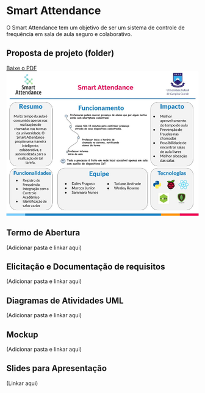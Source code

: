 # Smart Attendance

O Smart Attendance tem um objetivo de ser um sistema de controle de frequência em sala de aula seguro e colaborativo.

## Proposta de projeto (folder)
  [Baixe o PDF](https://github.com/dalesEwerton/AS20192-SmartAttendance/blob/master/folder/(FOLDER)Smart%20attendance.pdf)
  ![FOLDER](https://raw.githubusercontent.com/dalesEwerton/AS20192-SmartAttendance/master/folder/(FOLDER)Smart%20attendance.jpg)
  
## Termo de Abertura
  (Adicionar pasta e linkar aqui)
  
## Elicitação e Documentação de requisitos
  (Adicionar pasta e linkar aqui)
  
## Diagramas de Atividades UML
  (Adicionar pasta e linkar aqui)
  
## Mockup
  (Adicionar pasta e linkar aqui)

## Slides para Apresentação
  (Linkar aqui)
